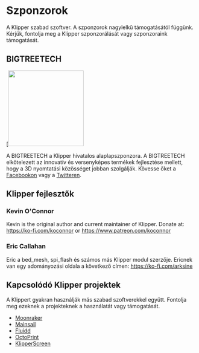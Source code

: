 # Szponzorok

A Klipper szabad szoftver. A szponzorok nagylelkű támogatásától függünk. Kérjük, fontolja meg a Klipper szponzorálását vagy szponzoraink támogatását.

## BIGTREETECH

[<img src="./img/sponsors/BTT_BTT.png" width="200" />

A BIGTREETECH a Klipper hivatalos alaplapszponzora. A BIGTREETECH elkötelezett az innovatív és versenyképes termékek fejlesztése mellett, hogy a 3D nyomtatási közösséget jobban szolgálják. Kövesse őket a [Facebookon](https://www.facebook.com/BIGTREETECH) vagy a [Twitteren](https://twitter.com/BigTreeTech).

## Klipper fejlesztők

### Kevin O'Connor

Kevin is the original author and current maintainer of Klipper. Donate at: <https://ko-fi.com/koconnor> or <https://www.patreon.com/koconnor>

### Eric Callahan

Eric a bed_mesh, spi_flash és számos más Klipper modul szerzője. Ericnek van egy adományozási oldala a következő címen: <https://ko-fi.com/arksine>

## Kapcsolódó Klipper projektek

A Klippert gyakran használják más szabad szoftverekkel együtt. Fontolja meg ezeknek a projekteknek a használatát vagy támogatását.

* [Moonraker](https://github.com/Arksine/moonraker)
* [Mainsail](https://github.com/mainsail-crew/mainsail)
* [Fluidd](https://github.com/fluidd-core/fluidd)
* [OctoPrint](https://octoprint.org/)
* [KlipperScreen](https://github.com/jordanruthe/KlipperScreen)
